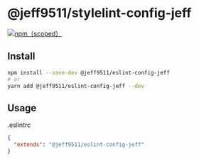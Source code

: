 # @jeff9511/stylelint-config-jeff
[![npm（scoped）](https://img.shields.io/badge/npm-1.0.0-brightgreen)](https://github.com/lqk9511/stylelint-config-jeff)

## Install
```sh
npm install --save-dev @jeff9511/eslint-config-jeff
# or
yarn add @jeff9511/eslint-config-jeff --dev
```

## Usage

.eslintrc

```json
{
  "extends": "@jeff9511/eslint-config-jeff"
}
```